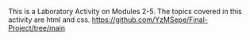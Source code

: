 This is a Laboratory Activity on Modules 2-5. 
The topics covered in this activity are html and css.
https://github.com/YzMSepe/Final-Project/tree/main
